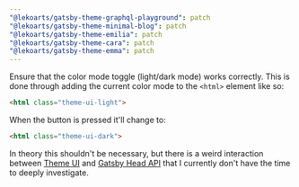 ```yaml
---
"@lekoarts/gatsby-theme-graphql-playground": patch
"@lekoarts/gatsby-theme-minimal-blog": patch
"@lekoarts/gatsby-theme-emilia": patch
"@lekoarts/gatsby-theme-cara": patch
"@lekoarts/gatsby-theme-emma": patch
---
```


Ensure that the color mode toggle (light/dark mode) works correctly. This is done through adding the current color mode to the `<html>` element like so:

```html
<html class="theme-ui-light">
```

When the button is pressed it'll change to:

```html
<html class="theme-ui-dark">
```

In theory this shouldn't be necessary, but there is a weird interaction between [Theme UI](https://theme-ui.com/) and [Gatsby Head API](https://www.gatsbyjs.com/docs/reference/built-in-components/gatsby-head/) that I currently don't have the time to deeply investigate.
